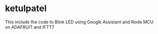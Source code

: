 # ketulpatel
This include the code to Blink LED using Google Assistant and Node MCU on ADAFRUIT and IFTTT

